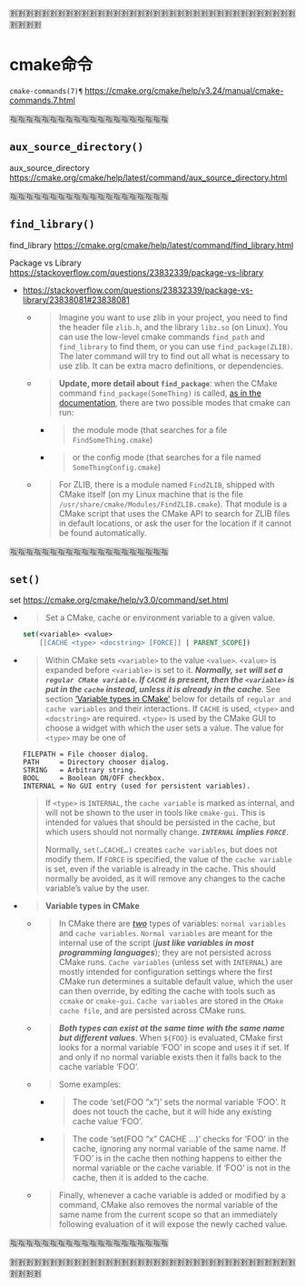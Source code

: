 
:u5272::u5272::u5272::u5272::u5272::u5272::u5272::u5272::u5272::u5272::u5272::u5272::u5272::u5272::u5272::u5272::u5272::u5272::u5272::u5272::u5272::u5272::u5272::u5272::u5272::u5272::u5272::u5272::u5272::u5272::u5272::u5272::u5272::u5272::u5272::u5272::u5272::u5272::u5272::u5272:

# cmake命令

`cmake-commands(7)¶` https://cmake.org/cmake/help/v3.24/manual/cmake-commands.7.html

:u6307::u6307::u6307::u6307::u6307::u6307::u6307::u6307::u6307::u6307::u6307::u6307::u6307::u6307::u6307::u6307::u6307::u6307::u6307::u6307:

## `aux_source_directory()`

aux_source_directory https://cmake.org/cmake/help/latest/command/aux_source_directory.html

:u6307::u6307::u6307::u6307::u6307::u6307::u6307::u6307::u6307::u6307::u6307::u6307::u6307::u6307::u6307::u6307::u6307::u6307::u6307::u6307:

## `find_library()`

find_library https://cmake.org/cmake/help/latest/command/find_library.html

Package vs Library https://stackoverflow.com/questions/23832339/package-vs-library
- https://stackoverflow.com/questions/23832339/package-vs-library/23838081#23838081
  * > Imagine you want to use zlib in your project, you need to find the header file `zlib.h`, and the library `libz.so` (on Linux). You can use the low-level cmake commands `find_path` and `find_library` to find them, or you can use `find_package(ZLIB)`. The later command will try to find out all what is necessary to use zlib. It can be extra macro definitions, or dependencies.
  * > **Update, more detail about `find_package`**: when the CMake command `find_package(SomeThing)` is called, [as in the documentation](https://cmake.org/cmake/help/v3.0/command/find_package.html), there are two possible modes that cmake can run:
    + > the module mode (that searches for a file `FindSomeThing.cmake`)
    + > or the config mode (that searches for a file named `SomeThingConfig.cmake`)
  * > For ZLIB, there is a module named `FindZLIB`, shipped with CMake itself (on my Linux machine that is the file `/usr/share/cmake/Modules/FindZLIB.cmake`). That module is a CMake script that uses the CMake API to search for ZLIB files in default locations, or ask the user for the location if it cannot be found automatically.

:u6307::u6307::u6307::u6307::u6307::u6307::u6307::u6307::u6307::u6307::u6307::u6307::u6307::u6307::u6307::u6307::u6307::u6307::u6307::u6307:

## `set()`

set https://cmake.org/cmake/help/v3.0/command/set.html
- > Set a CMake, cache or environment variable to a given value.
  ```cmake
  set(<variable> <value>
      [[CACHE <type> <docstring> [FORCE]] | PARENT_SCOPE])
  ```
- > Within CMake sets `<variable>` to the value `<value>`. `<value>` is expanded before `<variable>` is set to it. ***Normally, `set` will set a `regular CMake variable`. If `CACHE` is present, then the `<variable>` is put in the `cache` instead, unless it is already in the cache***. See section [‘Variable types in CMake’]() below for details of `regular and cache variables` and their interactions. If `CACHE` is used, `<type>` and `<docstring>` are required. `<type>` is used by the CMake GUI to choose a widget with which the user sets a value. The value for `<type>` may be one of
  ```console
  FILEPATH = File chooser dialog.
  PATH     = Directory chooser dialog.
  STRING   = Arbitrary string.
  BOOL     = Boolean ON/OFF checkbox.
  INTERNAL = No GUI entry (used for persistent variables).
  ```
  > If `<type>` is `INTERNAL`, the `cache variable` is marked as internal, and will not be shown to the user in tools like `cmake-gui`. This is intended for values that should be persisted in the cache, but which users should not normally change. ***`INTERNAL` implies `FORCE`***.
  > 
  > Normally, `set(…CACHE…)` creates `cache variables`, but does not modify them. If `FORCE` is specified, the value of the `cache variable` is set, even if the variable is already in the cache. This should normally be avoided, as it will remove any changes to the cache variable’s value by the user.
- > **Variable types in CMake**
  * > In CMake there are <ins>***two***</ins> types of variables: `normal variables` and `cache variables`. `Normal variables` are meant for the internal use of the script (***just like variables in most programming languages***); they are not persisted across CMake runs. `Cache variables` (unless set with `INTERNAL`) are mostly intended for configuration settings where the first CMake run determines a suitable default value, which the user can then override, by editing the cache with tools such as `ccmake` or `cmake-gui`. `Cache variables` are stored in the `CMake cache file`, and are persisted across CMake runs.
  * > ***Both types can exist at the same time with the same name but different values***. When `${FOO}` is evaluated, CMake first looks for a normal variable ‘FOO’ in scope and uses it if set. If and only if no normal variable exists then it falls back to the cache variable ‘FOO’.
  * > Some examples:
    + > The code ‘set(FOO “x”)’ sets the normal variable ‘FOO’. It does not touch the cache, but it will hide any existing cache value ‘FOO’.
    + > The code ‘set(FOO “x” CACHE …)’ checks for ‘FOO’ in the cache, ignoring any normal variable of the same name. If ‘FOO’ is in the cache then nothing happens to either the normal variable or the cache variable. If ‘FOO’ is not in the cache, then it is added to the cache.
  * > Finally, whenever a cache variable is added or modified by a command, CMake also removes the normal variable of the same name from the current scope so that an immediately following evaluation of it will expose the newly cached value.

:u6307::u6307::u6307::u6307::u6307::u6307::u6307::u6307::u6307::u6307::u6307::u6307::u6307::u6307::u6307::u6307::u6307::u6307::u6307::u6307:

:u5272::u5272::u5272::u5272::u5272::u5272::u5272::u5272::u5272::u5272::u5272::u5272::u5272::u5272::u5272::u5272::u5272::u5272::u5272::u5272::u5272::u5272::u5272::u5272::u5272::u5272::u5272::u5272::u5272::u5272::u5272::u5272::u5272::u5272::u5272::u5272::u5272::u5272::u5272::u5272:
